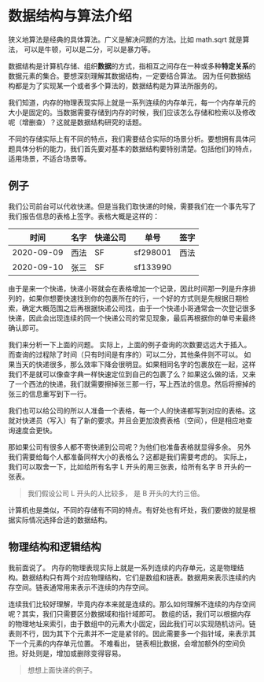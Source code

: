 # 数据结构与算法介绍

狭义地算法是经典的具体算法。广义是解决问题的方法。比如 math.sqrt 就是算法， 可以是牛顿，可以是二分，可以是暴力等。

数据结构是计算机存储、组织**数据**的方式，指相互之间存在一种或多种**特定关系**的数据元素的集合。要想深刻理解其数据结构，一定要结合算法。 因为任何数据结构都是为了实现某一个或者多个算法的，数据结构是为算法所服务的。

我们知道，内存的物理表现实际上就是一系列连续的内存单元，每一个内存单元的大小是固定的。当数据需要存储到内存的时候，我们应该怎么存储和检索以及修改呢（增删查）？这就是数据结构研究的话题。

不同的存储实际上有不同的特点，我们需要结合实际的场景分析。要想拥有具体问题具体分析的能力，我们首先要对基本的数据结构要特别清楚。包括他们的特点， 适用场景，不适合场景等。

## 例子

我们公司前台可以代收快递。但是当我们取快递的时候，需要我们在一个事先写了我们报告信息的表格上签字。表格大概是这样的：

|  时间   |  名字   | 快递公司  | 单号 | 签字 |
|  ----  |  ----   | ----  | ----  | ---- |
| 2020-09-09  |  西法   | SF | sf298001  | 西法 |
| 2020-09-10  |  张三   | SF | sf133990  |  |

由于是来一个快递，快递小哥就会在表格增加一个记录，因此时间那一列是升序排列的，如果你想要快速找到你的包裹所在的行，一个好的方式则是先根据日期检索，确定大概范围之后再根据快递公司找，由于一个快递小哥通常会一次登记很多快递，因此会出现连续的同一个快递公司的常见现象，最后再根据你的单号来最终确认即可。

我们来分析一下上面的问题。 实际上，上面的例子查询的次数要远远大于插入。而查询的过程除了时间（只有时间是有序的）可以二分，其他条件则不可以。 如果当天的快递很多，那么效率下降会很明显。如果相同名字的包裹放在一起，这样我们不是就可以像查字典一样快速定位到自己的包裹了么？如果这么做的话，又来了一个西法的快递，我们就需要擦掉张三那一行，写上西法的信息。然后将擦掉的张三的信息重写到下一行。

我们也可以给公司的所以人准备一个表格，每一个人的快递都写到对应的表格。这就对快递员（写入）有了新的要求。并且会更加浪费表格（空间），但是相应地查询速度会更快。

那如果公司有很多人都不寄快递到公司呢？为他们也准备表格就显得多余。 另外我们需要给每个人都准备同样大小的表格么？这都是我们需要考虑的。 实际上，我们可以取舍一下，比如给所有名字 L 开头的用三张表，给所有名字 B 开头的一张表。

> 我们假设公司 L 开头的人比较多， 是 B 开头的大约三倍。

计算机也是类似，不同的存储有不同的特点。有好处也有坏处，我们要做的就是根据实际情况选择合适的数据结构。

## 物理结构和逻辑结构

我前面说了。 内存的物理表现实际上就是一系列连续的内存单元，这是物理结构。数据结构只有两个对应物理结构，它们是数组和链表。数据用来表示连续的内存空间。链表通常用来表示不连续的内存空间。

连续我们比较好理解，毕竟内存本来就是连续的。那么如何理解不连续的内存空间呢？其实，我们只需要区分数据域和指针域即可。 数组的话，我们可以根据内存的物理地址来索引，由于数组中的元素大小固定，因此我们可以实现随机访问。链表则不行，因为其下个元素并不一定是紧邻的。因此需要多一个指针域，来表示其下一个元素的内存单元位置。 不难看出， 链表相比数据，会增加额外的空间负担。好处则是，增加或删除变得容易。

>  想想上面快递的例子。


